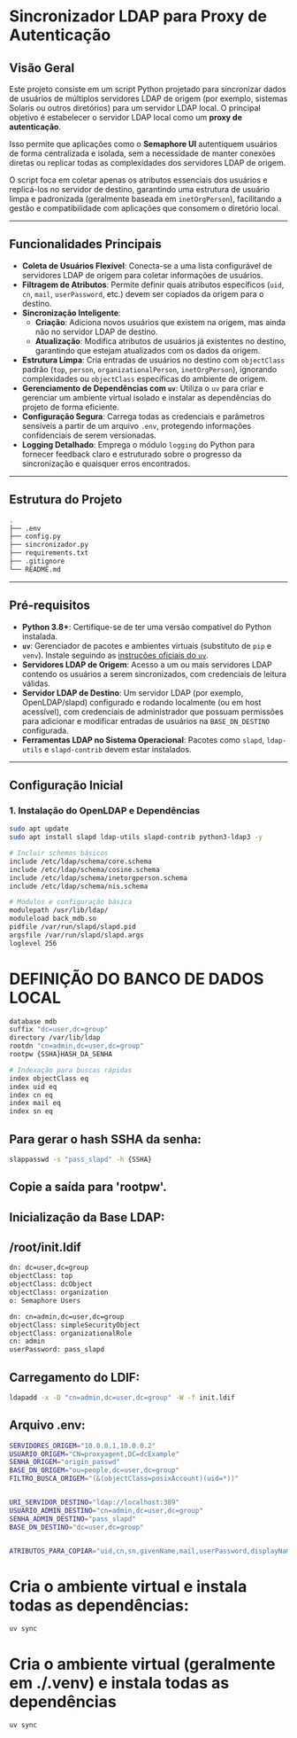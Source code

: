 # Sincronizador LDAP para Proxy de Autenticação

## Visão Geral

Este projeto consiste em um script Python projetado para sincronizar dados de usuários de múltiplos servidores LDAP de origem (por exemplo, sistemas Solaris ou outros diretórios) para um servidor LDAP local. O principal objetivo é estabelecer o servidor LDAP local como um **proxy de autenticação**.

Isso permite que aplicações como o **Semaphore UI** autentiquem usuários de forma centralizada e isolada, sem a necessidade de manter conexões diretas ou replicar todas as complexidades dos servidores LDAP de origem.

O script foca em coletar apenas os atributos essenciais dos usuários e replicá-los no servidor de destino, garantindo uma estrutura de usuário limpa e padronizada (geralmente baseada em `inetOrgPerson`), facilitando a gestão e compatibilidade com aplicações que consomem o diretório local.

---

## Funcionalidades Principais

- **Coleta de Usuários Flexível**: Conecta-se a uma lista configurável de servidores LDAP de origem para coletar informações de usuários.
- **Filtragem de Atributos**: Permite definir quais atributos específicos (`uid`, `cn`, `mail`, `userPassword`, etc.) devem ser copiados da origem para o destino.
- **Sincronização Inteligente**:
  - **Criação**: Adiciona novos usuários que existem na origem, mas ainda não no servidor LDAP de destino.
  - **Atualização**: Modifica atributos de usuários já existentes no destino, garantindo que estejam atualizados com os dados da origem.
- **Estrutura Limpa**: Cria entradas de usuários no destino com `objectClass` padrão (`top`, `person`, `organizationalPerson`, `inetOrgPerson`), ignorando complexidades ou `objectClass` específicas do ambiente de origem.
- **Gerenciamento de Dependências com `uv`**: Utiliza o `uv` para criar e gerenciar um ambiente virtual isolado e instalar as dependências do projeto de forma eficiente.
- **Configuração Segura**: Carrega todas as credenciais e parâmetros sensíveis a partir de um arquivo `.env`, protegendo informações confidenciais de serem versionadas.
- **Logging Detalhado**: Emprega o módulo `logging` do Python para fornecer feedback claro e estruturado sobre o progresso da sincronização e quaisquer erros encontrados.

---

## Estrutura do Projeto

```bash
.
├── .env
├── config.py
├── sincronizador.py
├── requirements.txt
├── .gitignore
└── README.md
```

---

## Pré-requisitos

- **Python 3.8+**: Certifique-se de ter uma versão compatível do Python instalada.
- **`uv`**: Gerenciador de pacotes e ambientes virtuais (substituto de `pip` e `venv`). Instale seguindo as [instruções oficiais do `uv`](https://github.com/astral-sh/uv).
- **Servidores LDAP de Origem**: Acesso a um ou mais servidores LDAP contendo os usuários a serem sincronizados, com credenciais de leitura válidas.
- **Servidor LDAP de Destino**: Um servidor LDAP (por exemplo, OpenLDAP/slapd) configurado e rodando localmente (ou em host acessível), com credenciais de administrador que possuam permissões para adicionar e modificar entradas de usuários na `BASE_DN_DESTINO` configurada.
- **Ferramentas LDAP no Sistema Operacional**: Pacotes como `slapd`, `ldap-utils` e `slapd-contrib` devem estar instalados.

---

## Configuração Inicial

### 1. Instalação do OpenLDAP e Dependências

```bash
sudo apt update
sudo apt install slapd ldap-utils slapd-contrib python3-ldap3 -y

# Incluir schemas básicos
include /etc/ldap/schema/core.schema
include /etc/ldap/schema/cosine.schema
include /etc/ldap/schema/inetorgperson.schema
include /etc/ldap/schema/nis.schema

# Módulos e configuração básica
modulepath /usr/lib/ldap/
moduleload back_mdb.so
pidfile /var/run/slapd/slapd.pid
argsfile /var/run/slapd/slapd.args
loglevel 256
```

# DEFINIÇÃO DO BANCO DE DADOS LOCAL

```bash
database mdb
suffix "dc=user,dc=group"
directory /var/lib/ldap
rootdn "cn=admin,dc=user,dc=group"
rootpw {SSHA}HASH_DA_SENHA

# Indexação para buscas rápidas
index objectClass eq
index uid eq
index cn eq
index mail eq
index sn eq
```

## Para gerar o hash SSHA da senha:
```bash
slappasswd -s "pass_slapd" -h {SSHA}
```

## Copie a saída para 'rootpw'.

## Inicialização da Base LDAP:
## /root/init.ldif
```bash
dn: dc=user,dc=group
objectClass: top
objectClass: dcObject
objectClass: organization
o: Semaphore Users

dn: cn=admin,dc=user,dc=group
objectClass: simpleSecurityObject
objectClass: organizationalRole
cn: admin
userPassword: pass_slapd
```

## Carregamento do LDIF:

```bash
ldapadd -x -D "cn=admin,dc=user,dc=group" -W -f init.ldif
```

## Arquivo .env:

```bash
SERVIDORES_ORIGEM="10.0.0.1,10.0.0.2"
USUARIO_ORIGEM="CN=proxyagent,DC=dcExample"
SENHA_ORIGEM="origin_passwd"
BASE_DN_ORIGEM="ou=people,dc=user,dc=group"
FILTRO_BUSCA_ORIGEM="(&(objectClass=posixAccount)(uid=*))"


URI_SERVIDOR_DESTINO="ldap://localhost:389"
USUARIO_ADMIN_DESTINO="cn=admin,dc=user,dc=group"
SENHA_ADMIN_DESTINO="pass_slapd"
BASE_DN_DESTINO="dc=user,dc=group"


ATRIBUTOS_PARA_COPIAR="uid,cn,sn,givenName,mail,userPassword,displayName"
```

# Cria o ambiente virtual e instala todas as dependências:
`uv sync`

# Cria o ambiente virtual (geralmente em ./.venv) e instala todas as dependências
`uv sync`


